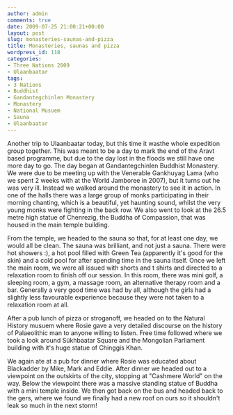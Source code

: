 ```yaml
---
author: admin
comments: true
date: 2009-07-25 21:00:21+00:00
layout: post
slug: monasteries-saunas-and-pizza
title: Monasteries, saunas and pizza
wordpress_id: 118
categories:
- Three Nations 2009
- Ulaanbaatar
tags:
- 3 Nations
- Buddhist
- Gandantegchinlen Monastery
- Monastery
- National Musuem
- Sauna
- Ulaanbaatar
---
```


Another trip to Ulaanbaatar today, but this time it wasthe whole expedition group together. This was meant to be a day to mark the end of the Aravt based programme, but due to the day lost in the floods we still have one more day to go. The day began at Gandantegchinlen Buddhist Monastery. We were due to be meeting up with the Venerable Gankhuyag Lama (who we spent 2 weeks with at the World Jamboree in 2007), but it turns out he was very ill. Instead we walked around the monastery to see it in action. In one of the halls there was a large group of monks participating in their morning chanting, which is a beautiful, yet haunting sound, whilst the very young monks were fighting in the back row. We also went to look at the 26.5 metre high statue of Chenrezig, the Buddha of Compassion, that was housed in the main temple building.

From the temple, we headed to the sauna so that, for at least one day, we would all be clean. The sauna was brilliant, and not just a sauna. There were hot showers :), a hot pool filled with Green Tea (apparently it's good for the skin) and a cold pool for after spending time in the sauna itself. Once we left the main room, we were all issued with shorts and t shirts and directed to a relaxation room to finish off our session. In this room, there was mini golf, a sleeping room, a gym, a massage room, an alternative therapy room and a bar. Generally a very good time was had by all, although the girls had a slightly less favourable experience because they were not taken to a relaxation room at all.

After a pub lunch of pizza or stroganoff, we headed on to the Natural History musuem where Rosie gave a very detailed discourse on the history of Palaeolithic man to anyone willing to listen. Free time followed where we took a look around Sükhbaatar Square and the Mongolian Parliament building with it's huge statue of Chinggis Khan.

We again ate at a pub for dinner where Rosie was educated about Blackadder by Mike, Mark and Eddie. After dinner we headed out to a viewpoint on the outskirts of the city, stopping at "Cashmere World" on the way. Below the viewpoint there was a massive standing statue of Buddha with a mini temple inside. We then got back on the bus and headed back to the gers, where we found we finally had a new roof on ours so it shouldn't leak so much in the next storm!
